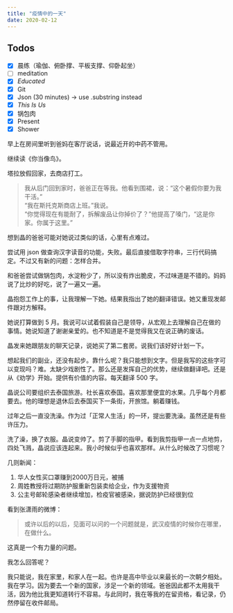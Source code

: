 ```yaml
---
title: "疫情中的一天"
date: 2020-02-12
---
```

## Todos
- [x] 晨练（瑜伽、俯卧撑、平板支撑、仰卧起坐）
- [ ] meditation 
- [x] *Educated*
- [x] Git
- [x] Json (30 minutes) → use .substring instead 
- [x] *This Is Us*
- [x] 锅包肉
- [x] Present 
- [x] Shower

早上在房间里听到爸妈在客厅说话，说最近开的中药不管用。

继续读《你当像鸟》。

塔拉放假回家，去商店打工。
> 我从后门回到家时，爸爸正在等我。他看到围裙，说：“这个暑假你要为我干活。”  
> “我在斯托克斯商店上班。”我说。  
> “你觉得现在有能耐了，拆解废品让你掉价了？”他提高了嗓门，“这是你家。你属于这里。”  

想到晶的爸爸可能对她说过类似的话，心里有点难过。

尝试用 json 做查询汉字读音的功能，失败。最后直接借取字符串，三行代码搞定。不过又有新的问题：怎样合并。

和爸爸尝试做锅包肉，水淀粉少了，所以没有炸出脆皮，不过味道是不错的。妈妈说了比炒的好吃，说了一遍又一遍。

晶抱怨工作上的事，让我理解一下她。结果我指出了她的翻译错误。她又重现发邮件跟对方解释。

她说打算做到 5 月。我说可以试着假装自己是领导，从宏观上去理解自己在做的事情。她说知道了谢谢亲爱的。也不知道是不是觉得我又在说正确的废话。

晶发来她跟朋友的聊天记录，说她买了第二套房。说我们该好好计划一下。

想起我们的副业，还没有起步。靠什么呢？我只能想到文字。但是我写的这些字可以变现吗？难。太缺少戏剧性了。那么还是发挥自己的优势，继续做翻译吧。还是从《劝学》开始。提供有价值的内容。每天翻译 500 字。

晶说公司要组织去泰国旅游。社长喜欢泰国。喜欢那里便宜的水果。几乎每个月都要去。他的理想是退休后去泰国买下一条街，开旅馆。躺着赚钱。

过年之后一直没洗澡。作为过「正常人生活」的一环，提出要洗澡。虽然还是有些许压力。

洗了澡，换了衣服。晶说变帅了。剪了手脚的指甲。看到我剪指甲一点一点地剪，四处飞溅，晶说应该连起来。我小时候似乎也喜欢那样。从什么时候改了习惯呢？

几则新闻：

1. 华人女性买口罩赚到2000万日元，被捕
2. 周姓教授将过期防护服重新包装卖给企业，作为支援物资
3. 公主号邮轮感染者继续增加，检疫官被感染，据说防护已经很到位

看到张潇雨的微博：
> 或许以后的以后，见面可以问的一个问题就是，武汉疫情的时候你在哪里，在做什么。  

这真是一个有力量的问题。

我怎么回答呢？

我只能说，我在家里，和家人在一起。也许是高中毕业以来最长的一次朝夕相处。我在学习。因为要去一个新的国家，涉足一个新的领域。爸爸因此都不太用我干活，因为他比我更知道转行不容易。与此同时，我在等我的在留资格，看记录，仍然停留在收件邮局。

